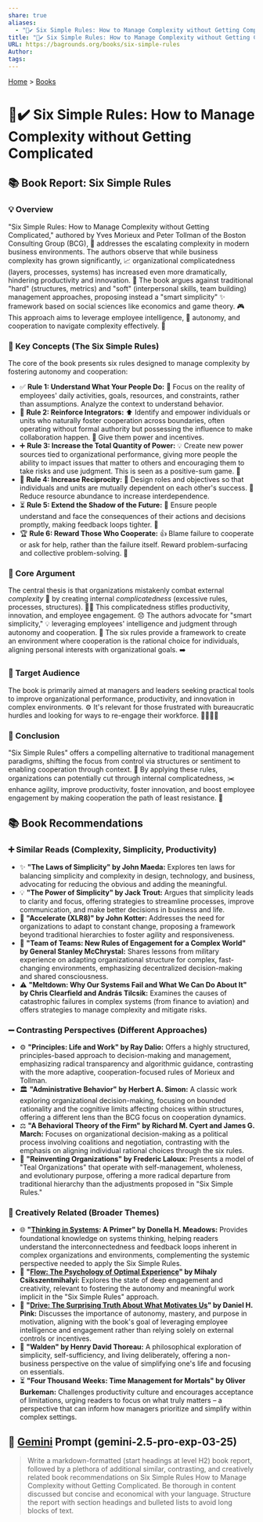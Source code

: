 ```yaml
---
share: true
aliases:
  - "🧶✔️ Six Simple Rules: How to Manage Complexity without Getting Complicated"
title: "🧶✔️ Six Simple Rules: How to Manage Complexity without Getting Complicated"
URL: https://bagrounds.org/books/six-simple-rules
Author: 
tags: 
---
```

[Home](../index.md) > [Books](./index.md)  
# 🧶✔️ Six Simple Rules: How to Manage Complexity without Getting Complicated  
## 📚 Book Report: Six Simple Rules  
  
### 💡 Overview  
"Six Simple Rules: How to Manage Complexity without Getting Complicated," authored by Yves Morieux and Peter Tollman of the Boston Consulting Group (BCG), 🏢 addresses the escalating complexity in modern business environments. The authors observe that while business complexity has grown significantly, 📈 organizational complicatedness (layers, processes, systems) has increased even more dramatically, hindering productivity and innovation. 🚫 The book argues against traditional "hard" (structures, metrics) and "soft" (interpersonal skills, team building) management approaches, proposing instead a "smart simplicity" ✨ framework based on social sciences like economics and game theory. 🎮 This approach aims to leverage employee intelligence, 🧠 autonomy, and cooperation to navigate complexity effectively. 🧭  
  
### 🔑 Key Concepts (The Six Simple Rules)  
The core of the book presents six rules designed to manage complexity by fostering autonomy and cooperation:  
* ✅ **Rule 1: Understand What Your People Do:** 🧐 Focus on the reality of employees' daily activities, goals, resources, and constraints, rather than assumptions. Analyze the context to understand behavior.  
* 🤝 **Rule 2: Reinforce Integrators:** ⬆️ Identify and empower individuals or units who naturally foster cooperation across boundaries, often operating without formal authority but possessing the influence to make collaboration happen. 💪 Give them power and incentives.  
* ➕ **Rule 3: Increase the Total Quantity of Power:** 💡 Create new power sources tied to organizational performance, giving more people the ability to impact issues that matter to others and encouraging them to take risks and use judgment. This is seen as a positive-sum game. 💯  
* 🔁 **Rule 4: Increase Reciprocity:** 🔄 Design roles and objectives so that individuals and units are mutually dependent on each other's success. 🤝 Reduce resource abundance to increase interdependence.  
* ⏳ **Rule 5: Extend the Shadow of the Future:** 🔮 Ensure people understand and face the consequences of their actions and decisions promptly, making feedback loops tighter. 🔗  
* 🏆 **Rule 6: Reward Those Who Cooperate:** 👍 Blame failure to cooperate or ask for help, rather than the failure itself. Reward problem-surfacing and collective problem-solving. 🧩  
  
### 🎯 Core Argument  
The central thesis is that organizations mistakenly combat external *complexity* 🤯 by creating internal *complicatedness* (excessive rules, processes, structures). 😵‍💫 This complicatedness stifles productivity, innovation, and employee engagement. 😞 The authors advocate for "smart simplicity," 💡 leveraging employees' intelligence and judgment through autonomy and cooperation. 🤝 The six rules provide a framework to create an environment where cooperation is the rational choice for individuals, aligning personal interests with organizational goals. ➡️  
  
### 👥 Target Audience  
The book is primarily aimed at managers and leaders seeking practical tools to improve organizational performance, productivity, and innovation in complex environments. ⚙️ It's relevant for those frustrated with bureaucratic hurdles and looking for ways to re-engage their workforce. 🙋‍♀️🙋‍♂️  
  
### 🏁 Conclusion  
"Six Simple Rules" offers a compelling alternative to traditional management paradigms, shifting the focus from control via structures or sentiment to enabling cooperation through context. 🧭 By applying these rules, organizations can potentially cut through internal complicatedness, ✂️ enhance agility, improve productivity, foster innovation, and boost employee engagement by making cooperation the path of least resistance. 🚀  
  
## 📚 Book Recommendations  
  
### ➕ Similar Reads (Complexity, Simplicity, Productivity)  
* ✨ **"The Laws of Simplicity" by John Maeda:** Explores ten laws for balancing simplicity and complexity in design, technology, and business, advocating for reducing the obvious and adding the meaningful.  
* 💡 **"The Power of Simplicity" by Jack Trout:** Argues that simplicity leads to clarity and focus, offering strategies to streamline processes, improve communication, and make better decisions in business and life.  
* 🚀 **"Accelerate (XLR8)" by John Kotter:** Addresses the need for organizations to adapt to constant change, proposing a framework beyond traditional hierarchies to foster agility and responsiveness.  
* 🤝 **"Team of Teams: New Rules of Engagement for a Complex World" by General Stanley McChrystal:** Shares lessons from military experience on adapting organizational structure for complex, fast-changing environments, emphasizing decentralized decision-making and shared consciousness.  
* ⚠️ **"Meltdown: Why Our Systems Fail and What We Can Do About It" by Chris Clearfield and András Tilcsik:** Examines the causes of catastrophic failures in complex systems (from finance to aviation) and offers strategies to manage complexity and mitigate risks.  
  
### ➖ Contrasting Perspectives (Different Approaches)  
* ⚙️ **"Principles: Life and Work" by Ray Dalio:** Offers a highly structured, principles-based approach to decision-making and management, emphasizing radical transparency and algorithmic guidance, contrasting with the more adaptive, cooperation-focused rules of Morieux and Tollman.  
* 🏛️ **"Administrative Behavior" by Herbert A. Simon:** A classic work exploring organizational decision-making, focusing on bounded rationality and the cognitive limits affecting choices within structures, offering a different lens than the BCG focus on cooperation dynamics.  
* ⚖️ **"A Behavioral Theory of the Firm" by Richard M. Cyert and James G. March:** Focuses on organizational decision-making as a political process involving coalitions and negotiation, contrasting with the emphasis on aligning individual rational choices through the six rules.  
* 🌱 **"Reinventing Organizations" by Frederic Laloux:** Presents a model of "Teal Organizations" that operate with self-management, wholeness, and evolutionary purpose, offering a more radical departure from traditional hierarchy than the adjustments proposed in "Six Simple Rules."  
  
### 🎨 Creatively Related (Broader Themes)  
* 🌐 **"[Thinking in Systems](./thinking-in-systems.md): A Primer" by Donella H. Meadows:** Provides foundational knowledge on systems thinking, helping readers understand the interconnectedness and feedback loops inherent in complex organizations and environments, complementing the systemic perspective needed to apply the Six Simple Rules.  
* 🧘 **"[Flow: The Psychology of Optimal Experience](./flow-the-psychology-of-optimal-experience.md)" by Mihaly Csikszentmihalyi:** Explores the state of deep engagement and creativity, relevant to fostering the autonomy and meaningful work implicit in the "Six Simple Rules" approach.  
* 🎯 **"[Drive: The Surprising Truth About What Motivates Us](./drive-the-surprising-truth-about-what-motivates-us.md)" by Daniel H. Pink:** Discusses the importance of autonomy, mastery, and purpose in motivation, aligning with the book's goal of leveraging employee intelligence and engagement rather than relying solely on external controls or incentives.  
* 🌳 **"Walden" by Henry David Thoreau:** A philosophical exploration of simplicity, self-sufficiency, and living deliberately, offering a non-business perspective on the value of simplifying one's life and focusing on essentials.  
* ⏳ **"Four Thousand Weeks: Time Management for Mortals" by Oliver Burkeman:** Challenges productivity culture and encourages acceptance of limitations, urging readers to focus on what truly matters – a perspective that can inform how managers prioritize and simplify within complex settings.  
  
## 💬 [Gemini](../software/gemini.md) Prompt (gemini-2.5-pro-exp-03-25)  
> Write a markdown-formatted (start headings at level H2) book report, followed by a plethora of additional similar, contrasting, and creatively related book recommendations on Six Simple Rules How to Manage Complexity without Getting Complicated. Be thorough in content discussed but concise and economical with your language. Structure the report with section headings and bulleted lists to avoid long blocks of text.